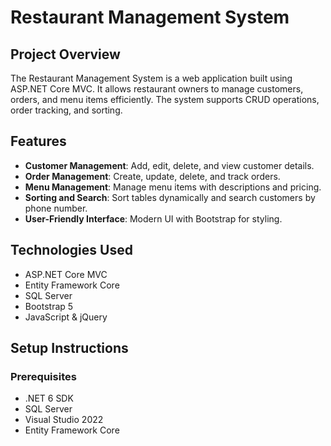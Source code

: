 # Restaurant Management System

## Project Overview
The Restaurant Management System is a web application built using ASP.NET Core MVC. It allows restaurant owners to manage customers, orders, and menu items efficiently. The system supports CRUD operations, order tracking, and sorting.

## Features
- **Customer Management**: Add, edit, delete, and view customer details.
- **Order Management**: Create, update, delete, and track orders.
- **Menu Management**: Manage menu items with descriptions and pricing.
- **Sorting and Search**: Sort tables dynamically and search customers by phone number.
- **User-Friendly Interface**: Modern UI with Bootstrap for styling.

## Technologies Used
- ASP.NET Core MVC
- Entity Framework Core
- SQL Server
- Bootstrap 5
- JavaScript & jQuery

## Setup Instructions

### Prerequisites
- .NET 6 SDK
- SQL Server
- Visual Studio 2022
- Entity Framework Core
